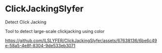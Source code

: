 # ClickJackingSlyfer
Detect Click Jacking


Tool to detect large-scale clickjacking using color



https://github.com/ILSLYFER/ClickJackingSlyfer/assets/67638136/6be6c49e-58a5-4e8f-8304-9de533eb3071








